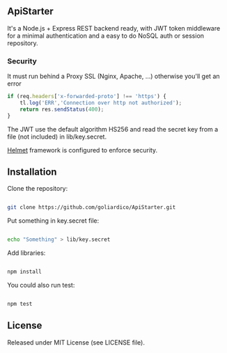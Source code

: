 ## ApiStarter

It's a Node.js + Express REST backend ready, with JWT token middleware for a minimal authentication and a easy to do NoSQL auth or session repository.

### Security

It must run behind a Proxy SSL (Nginx, Apache, ...) otherwise you'll get an error

```javascript
if (req.headers['x-forwarded-proto'] !== 'https') {
    tl.log('ERR','Connection over http not authorized');
    return res.sendStatus(400);
}
```

The JWT use the default algorithm HS256 and read the secret key from a file (not included) in lib/key.secret.

[Helmet](https://github.com/helmetjs/helmet) framework is configured to enforce security.  

## Installation

Clone the repository:

```sh

git clone https://github.com/goliardico/ApiStarter.git

```
Put something in key.secret file:

```sh

echo "Something" > lib/key.secret

```

Add libraries:

```sh

npm install

```

You could also run test:

```sh

npm test

```

## License

Released under MIT License (see LICENSE file).